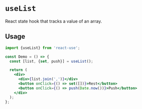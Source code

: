 # `useList`

React state hook that tracks a value of an array.


## Usage

```jsx
import {useList} from 'react-use';

const Demo = () => {
  const [list, {set, push}] = useList();

  return (
    <div>
      <div>{list.join(',')}</div>
      <button onClick={() => set([])}>Rest</button>
      <button onClick={() => push(Date.now())}>Push</button>
    </div>
  );
};
```
